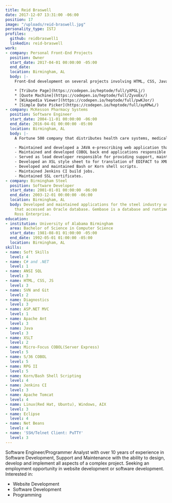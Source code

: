 ```yaml
---
title: Reid Braswell
date: 2017-12-07 13:31:00 -06:00
position: 17
image: "/uploads/reid-braswell.jpg"
personality_type: ISTJ
profiles:
  github: reidbraswell1
  linkedin: reid-braswell
work:
- company: Personal Front-End Projects
  position: Owner
  start_date: 2017-04-01 00:00:00 -05:00
  end_date: 
  location: Birmingham, AL
  body: |-
    Front-End development on several projects involving HTML, CSS, JavaScript, jQuery, and Bootstrap:

    * [Tribute Page](https://codepen.io/heptode/full/yXPGLj/)
    * [Quote Machine](https://codepen.io/heptode/full/ZyvoEx/)
    * [Wikapedia Viewer](https://codepen.io/heptode/full/pwKJor/)
    * [Simple Date Picker](https://codepen.io/heptode/full/ayKMwL/)
- company: McKesson Pharmacy Systems
  position: Software Engineer
  start_date: 2004-11-01 00:00:00 -06:00
  end_date: 2016-04-01 00:00:00 -05:00
  location: Birmingham, AL
  body: |-
    A Fortune 500 company that distributes health care systems, medical supplies, and pharmaceutical products with more than 65,000 employees and $190 Billion in annual revenue:

    - Maintained and developed a JAVA e-prescribing web application that enabled pharmacies to send and receive electronic prescriptions through the Sure Scripts network.  All messages were base-64 encoded EDIFACT wrapped in XML sent via a secure SSL connection.
    - Maintained and developed COBOL back end applications responsible for parsing, formatting and displaying the EDIFACT e-prescribing message.
    - Served as lead developer responsible for providing support, maintenance of PIHOST  a Java application that facilitated the digital signing and archiving of controlled substance e-prescribing prescription information into a MYSQL database via JPA.
    - Developed an XSL style sheet to for translation of EDIFACT to XML and XML to EDIFACT.
    - Developed and maintained Bash or Korn shell scripts.
    - Maintained Jenkins CI build jobs.
    - Maintained SSL certificates.
- company: Birmingham Steel
  position: Software Developer
  start_date: 2001-01-01 00:00:00 -06:00
  end_date: 2003-12-01 00:00:00 -06:00
  location: Birmingham, AL
  body: Developed and maintained applications for the steel industry using Gembase
    that accessed an Oracle database. Gembase is a database and runtime engine from
    Ross Enterprise.
education:
- institution: University of Alabama Birmingham
  area: Bachelor of Science in Computer Science
  start_date: 1981-08-01 01:00:00 -05:00
  end_date: 1992-05-01 01:00:00 -05:00
  location: Birmingham, AL
skills:
- name: Soft Skills
  level: 4
- name: C# and .NET
  level: 1
- name: ANSI SQL
  level: 3
- name: HTML, CSS, JS
  level: 3
- name: SVN and Git
  level: 2
- name: Diagnostics
  level: 3
- name: ASP.NET MVC
  level: 1
- name: Apache Ant
  level: 3
- name: Java
  level: 3
- name: XSLT
  level: 2
- name: Micro-Focus COBOL(Server Express)
  level: 5
- name: S/36 COBOL
  level: 5
- name: RPG II
  level: 5
- name: Korn/Bash Shell Scripting
  level: 4
- name: Jenkins CI
  level: 3
- name: Apache Tomcat
  level: 4
- name: Linux(Red Hat, Ubuntu), Windows, AIX
  level: 3
- name: Eclipse
  level: 4
- name: Net Beans
  level: 4
- name: 'SSH/Telnet Client: PuTTY'
  level: 3
---
```


Software Engineer/Programmer Analyst with over 10 years of experience in Software Development, Support and Maintenance with the ability to design, develop and implement all aspects of a complex project. Seeking an employment opportunity in website development or software development. Interested in:

- Website Development
- Software Development
- Programming